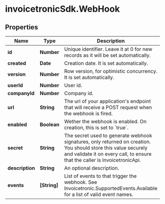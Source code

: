 # invoicetronicSdk.WebHook

## Properties

Name | Type | Description | Notes
------------ | ------------- | ------------- | -------------
**id** | **Number** | Unique identifier. Leave it at 0 for new records as it will be set automatically. | [optional] 
**created** | **Date** | Creation date. It is set automatically. | [optional] 
**version** | **Number** | Row version, for optimistic concurrency. It is set automatically. | [optional] 
**userId** | **Number** | User id. | [optional] 
**companyId** | **Number** | Company id. | [optional] 
**url** | **String** | The url of your application&#39;s endpoint that will receive a POST request when the webhook is fired. | [optional] 
**enabled** | **Boolean** | Wether the webhook is enabled. On creation, this is set to &#x60;true&#x60;. | [optional] 
**secret** | **String** | The secret used to generate webhook signatures, only returned on creation. You should store this value securely and validate it on every call, to ensure that the caller is InvoicetronicApi. | [optional] 
**description** | **String** | An optional description. | [optional] 
**events** | **[String]** | List of events to that trigger the webhook.  See Invoicetronic.SupportedEvents.Available for a list of valid event names. | [optional] 



